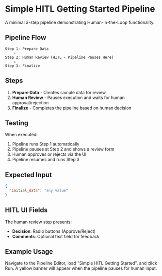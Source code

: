 # Simple HITL Getting Started Pipeline

A minimal 3-step pipeline demonstrating Human-in-the-Loop functionality.

## Pipeline Flow

```
Step 1: Prepare Data
    ↓
Step 2: Human Review (HITL - Pipeline Pauses Here)
    ↓
Step 3: Finalize
```

## Steps

1. **Prepare Data** - Creates sample data for review
2. **Human Review** - Pauses execution and waits for human approval/rejection
3. **Finalize** - Completes the pipeline based on human decision

## Testing

When executed:
1. Pipeline runs Step 1 automatically
2. Pipeline pauses at Step 2 and shows a review form
3. Human approves or rejects via the UI
4. Pipeline resumes and runs Step 3

## Expected Input

```json
{
  "initial_data": "any value"
}
```

## HITL UI Fields

The human review step presents:
- **Decision**: Radio buttons (Approve/Reject)
- **Comments**: Optional text field for feedback

## Example Usage

Navigate to the Pipeline Editor, load "Simple HITL Getting Started", and click Run.
A yellow banner will appear when the pipeline pauses for human input.
